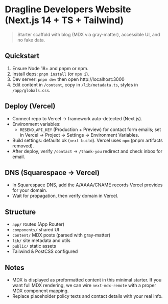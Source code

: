 # Dragline Developers Website (Next.js 14 + TS + Tailwind)

> Starter scaffold with blog (MDX via gray-matter), accessible UI, and no fake data.

## Quickstart
1. Ensure Node 18+ and pnpm or npm.
2. Install deps: `pnpm install` (or `npm i`).
3. Dev server: `pnpm dev` then open http://localhost:3000
4. Edit content in `/content`, copy in `/lib/metadata.ts`, styles in `/app/globals.css`.

## Deploy (Vercel)
- Connect repo to Vercel → framework auto-detected (Next.js).
- Environment variables:
  - `RESEND_API_KEY` (Production + Preview) for contact form emails; set in Vercel → Project → Settings → Environment Variables.
- Build settings: defaults ok (`next build`). Vercel uses `npm` (pnpm artifacts removed).
- After deploy, verify `/contact` → `/thank-you` redirect and check inbox for email.

## DNS (Squarespace → Vercel)
- In Squarespace DNS, add the A/AAAA/CNAME records Vercel provides for your domain.
- Wait for propagation, then verify domain in Vercel.

## Structure
- `app/` routes (App Router)
- `components/` shared UI
- `content/` MDX posts (parsed with gray-matter)
- `lib/` site metadata and utils
- `public/` static assets
- Tailwind & PostCSS configured

## Notes
- MDX is displayed as preformatted content in this minimal starter. If you want full MDX rendering, we can wire `next-mdx-remote` with a proper MDX component mapping.
- Replace placeholder policy texts and contact details with your real info.
